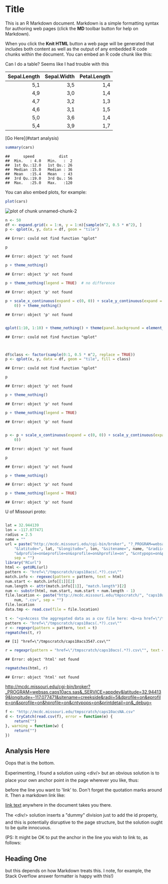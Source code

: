 Title
========================================================

This is an R Markdown document. Markdown is a simple formatting syntax for authoring web pages (click the **MD** toolbar button for help on Markdown).

When you click the **Knit HTML** button a web page will be generated that includes both content as well as the output of any embedded R code chunks within the document. You can embed an R code chunk like this:

Can I do a table? Seems like I had trouble with this

|  Sepal.Length|  Sepal.Width|  Petal.Length|
|-------------:|------------:|-------------:|
|           5,1|          3,5|           1,4|
|           4,9|          3,0|           1,4|
|           4,7|          3,2|           1,3|
|           4,6|          3,1|           1,5|
|           5,0|          3,6|           1,4|
|           5,4|          3,9|           1,7|

[Go Here](#start analysis)

 



```r
summary(cars)
```

```
##      speed           dist    
##  Min.   : 4.0   Min.   :  2  
##  1st Qu.:12.0   1st Qu.: 26  
##  Median :15.0   Median : 36  
##  Mean   :15.4   Mean   : 43  
##  3rd Qu.:19.0   3rd Qu.: 56  
##  Max.   :25.0   Max.   :120
```


You can also embed plots, for example:


```r
plot(cars)
```

![plot of chunk unnamed-chunk-2](figure/unnamed-chunk-2.png) 



```r
n <- 50
df <- expand.grid(x = 1:n, y = 1:n)[sample(n^2, 0.5 * n^2), ]
p <- qplot(x, y, data = df, geom = "tile")
```

```
## Error: could not find function "qplot"
```

```r
p
```

```
## Error: object 'p' not found
```

```r
p + theme_nothing()
```

```
## Error: object 'p' not found
```

```r
p + theme_nothing(legend = TRUE)  # no difference
```

```
## Error: object 'p' not found
```

```r
p + scale_x_continuous(expand = c(0, 0)) + scale_y_continuous(expand = c(0, 
    0)) + theme_nothing()
```

```
## Error: object 'p' not found
```

```r

qplot(1:10, 1:10) + theme_nothing() + theme(panel.background = element_rect(fill = "black"))
```

```
## Error: could not find function "qplot"
```

```r


df$class <- factor(sample(0:1, 0.5 * n^2, replace = TRUE))
p <- qplot(x, y, data = df, geom = "tile", fill = class)
```

```
## Error: could not find function "qplot"
```

```r
p
```

```
## Error: object 'p' not found
```

```r
p + theme_nothing()
```

```
## Error: object 'p' not found
```

```r
p + theme_nothing(legend = TRUE)
```

```
## Error: object 'p' not found
```

```r

p <- p + scale_x_continuous(expand = c(0, 0)) + scale_y_continuous(expand = c(0, 
    0))
```

```
## Error: object 'p' not found
```

```r
p
```

```
## Error: object 'p' not found
```

```r
p + theme_nothing()
```

```
## Error: object 'p' not found
```

```r
p + theme_nothing(legend = TRUE)
```

```
## Error: object 'p' not found
```


U of Missouri proto:

```r

lat = 32.944139
lon = -117.077471
radius = 2.5
name = ""
url = paste("http://mcdc.missouri.edu/cgi-bin/broker", "?_PROGRAM=websas.caps10acs.sas&_SERVICE=appdev", 
    "&latitude=", lat, "&longitude=", lon, "&sitename=", name, "&radii=", radius, 
    "&dprofile=on&eprofile=on&sprofile=on&hprofile=on", "&cntypops=on&printdetail=on&_debug=", 
    sep = "")
library("RCurl")
html <- getURL(url)
pattern <- "href=\"/tmpscratch/caps10acs(.*?).csv\""
match.info <- regexec(pattern = pattern, text = html)
num.start <- match.info[[1]][2]
num.length <- attr(match.info[[1]], "match.length")[2]
num <- substr(html, num.start, num.start + num.length - 1)
file.location <- paste("http://mcdc.missouri.edu/tmpscratch/", "caps10acs", 
    num, ".csv", sep = "")
file.location
data.tmp <- read.csv(file = file.location)
```



```r
t <- "<p>Access the aggregated data as a csv file here: <b><a href=\"/tmpscratch/caps10acs3547.csv\">caps10acs3547.csv</a></b> <pr><hr><br>\n</html>\n<br>\n<TABLE "
pattern <- "href=\"/tmpscratch/caps10acs(.*?).csv\""
r <- regexpr(pattern = pattern, text = t)
regmatches(t, r)
```

```
## [1] "href=\"/tmpscratch/caps10acs3547.csv\""
```



```r
r = regexpr(pattern = "href=\"/tmpscratch/caps10acs(.*?).csv\"", text = html)
```

```
## Error: object 'html' not found
```

```r
regmatches(html, r)
```

```
## Error: object 'html' not found
```



http://mcdc.missouri.edu/cgi-bin/broker?_PROGRAM=websas.caps10acs.sas&_SERVICE=appdev&latitude=32.944139&longitude=-117.077471&sitename=creekside&radii=5&dprofile=on&eprofile=on&sprofile=on&hprofile=on&cntypops=on&printdetail=on&_debug=


```r
f <- "http://mcdc.missouri.edu/tmpscratch/caps10acsNA.csv"
d <- tryCatch(read.csv(f), error = function(e) {
    return("")
}, warning = function(w) {
    return("")
})
```



## <a name="start analysis"/>Analysis Here

Oops that is the bottom. 

Experimenting, I found a solution using <div/> but an obvious solution is to place your own anchor point in the page wherever you like, thus:

<a name="abcde"/>
before the line you want to 'link' to. Don't forget the quotation marks around it. Then a markdown link like:

[link text](#abcde)
anywhere in the document takes you there.

The <div/> solution inserts a "dummy" division just to add the id property, and this is potentially disruptive to the page structure, but the <a name="abcde"/> solution ought to be quite innocuous.

(PS: It might be OK to put the anchor in the line you wish to link to, as follows:

## <a name="head1"/>Heading One
but this depends on how Markdown treats this. I note, for example, the Stack Overflow answer formatter is happy with this!)
